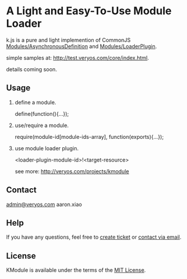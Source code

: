 A Light and Easy-To-Use Module Loader
===

k.js is a pure and light implemention of CommonJS <a href="" target="_blank">Modules/AsynchronousDefinition</a> and <a href="" target="_blank">Modules/LoaderPlugin</a>.

simple samples at: <a href="http://test.veryos.com/core/index.html" target="_blank">http://test.veryos.com/core/index.html</a>.

details coming soon.

## Usage

1. define a module.

	define(function(){...});

2. use/require a module.

	require(module-id[module-ids-array], function(exports){...});

3. use module loader plugin.

	&lt;loader-plugin-module-id&gt;!&lt;target-resource&gt;

	see more: <a href="http://veryos.com/projects/kmodule" target="_blank">http://veryos.com/projects/kmodule</a>

## Contact

admin@veryos.com aaron.xiao

## Help

If you have any questions, feel free to <a href="https://github.com/yessky/kmodule/issues/new" target="_blank">create ticket</a> or <a href="mailto:admin@veryos.com" target="_blank">contact via email</a>.

## License

KModule is available under the terms of the <a href="http://veryos.com/lab/license" target="_blank">MIT License</a>.
